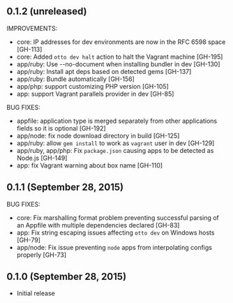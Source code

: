 ## 0.1.2 (unreleased)

IMPROVEMENTS:

 * core: IP addresses for dev environments are now in the RFC 6598 space [GH-113]
 * core: Added `otto dev halt` action to halt the Vagrant machine [GH-195]
 * app/ruby: Use --no-document when installing bundler in dev [GH-130]
 * app/ruby: Install apt deps based on detected gems [GH-137]
 * app/ruby: Bundle automatically [GH-156]
 * app/php: support customizing PHP version [GH-105]
 * app: support Vagrant parallels provider in dev [GH-85]

BUG FIXES:

 * appfile: application type is merged separately from other applications
     fields so it is optional [GH-192]
 * app/node: fix node download directory in build [GH-125]
 * app/ruby: allow `gem install` to work as `vagrant` user in dev [GH-129]
 * app/ruby, app/php: Fix `package.json` causing apps to be detected as Node.js [GH-149]
 * app: fix Vagrant warning about box name [GH-110]

## 0.1.1 (September 28, 2015)

BUG FIXES:

* core: Fix marshalling format problem preventing successful parsing of an Appfile with multiple dependencies declared [GH-83]
* app: Fix string escaping issues affecting `otto dev` on Windows hosts [GH-79]
* app/node: Fix issue preventing `node` apps from interpolating configs properly [GH-73]

## 0.1.0 (September 28, 2015)

* Initial release
